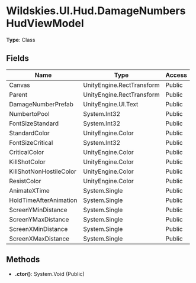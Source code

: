 ﻿# Wildskies.UI.Hud.DamageNumbersHudViewModel

**Type**: Class

## Fields

| Name | Type | Access |
|------|------|--------|
| Canvas | UnityEngine.RectTransform | Public |
| Parent | UnityEngine.RectTransform | Public |
| DamageNumberPrefab | UnityEngine.UI.Text | Public |
| NumbertoPool | System.Int32 | Public |
| FontSizeStandard | System.Int32 | Public |
| StandardColor | UnityEngine.Color | Public |
| FontSizeCritical | System.Int32 | Public |
| CriticalColor | UnityEngine.Color | Public |
| KillShotColor | UnityEngine.Color | Public |
| KillShotNonHostileColor | UnityEngine.Color | Public |
| ResistColor | UnityEngine.Color | Public |
| AnimateXTime | System.Single | Public |
| HoldTimeAfterAnimation | System.Single | Public |
| ScreenYMinDistance | System.Single | Public |
| ScreenYMaxDistance | System.Single | Public |
| ScreenXMinDistance | System.Single | Public |
| ScreenXMaxDistance | System.Single | Public |

## Methods

- **.ctor()**: System.Void (Public)

